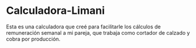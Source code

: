 # Calculadora-Limani
Esta es una calculadora que creé para facilitarle los cálculos de remuneración semanal a mi pareja, que trabaja como cortador de calzado y cobra por producción.
